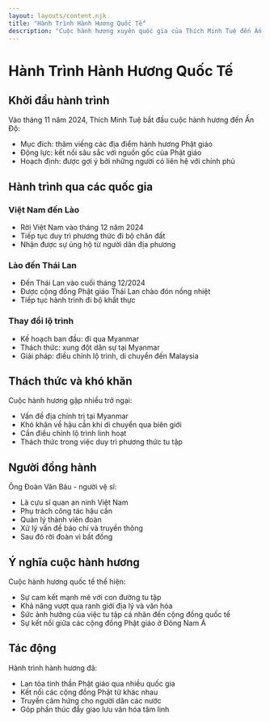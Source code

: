```yaml
---
layout: layouts/content.njk
title: "Hành Trình Hành Hương Quốc Tế"
description: "Cuộc hành hương xuyên quốc gia của Thích Minh Tuệ đến Ấn Độ"
---
```


# Hành Trình Hành Hương Quốc Tế

## Khởi đầu hành trình

Vào tháng 11 năm 2024, Thích Minh Tuệ bắt đầu cuộc hành hương đến Ấn Độ:

- Mục đích: thăm viếng các địa điểm hành hương Phật giáo
- Động lực: kết nối sâu sắc với nguồn gốc của Phật giáo
- Hoạch định: được gợi ý bởi những người có liên hệ với chính phủ

## Hành trình qua các quốc gia

### Việt Nam đến Lào
- Rời Việt Nam vào tháng 12 năm 2024
- Tiếp tục duy trì phương thức đi bộ chân đất
- Nhận được sự ủng hộ từ người dân địa phương

### Lào đến Thái Lan
- Đến Thái Lan vào cuối tháng 12/2024
- Được cộng đồng Phật giáo Thái Lan chào đón nồng nhiệt
- Tiếp tục hành trình đi bộ khất thực

### Thay đổi lộ trình
- Kế hoạch ban đầu: đi qua Myanmar
- Thách thức: xung đột dân sự tại Myanmar
- Giải pháp: điều chỉnh lộ trình, di chuyển đến Malaysia

## Thách thức và khó khăn

Cuộc hành hương gặp nhiều trở ngại:

- Vấn đề địa chính trị tại Myanmar
- Khó khăn về hậu cần khi di chuyển qua biên giới
- Cần điều chỉnh lộ trình linh hoạt
- Thách thức trong việc duy trì phương thức tu tập

## Người đồng hành

Ông Đoàn Văn Báu - người vệ sĩ:

- Là cựu sĩ quan an ninh Việt Nam
- Phụ trách công tác hậu cần
- Quản lý thành viên đoàn
- Xử lý vấn đề báo chí và truyền thông
- Sau đó rời đoàn vì bất đồng

## Ý nghĩa cuộc hành hương

Cuộc hành hương quốc tế thể hiện:

- Sự cam kết mạnh mẽ với con đường tu tập
- Khả năng vượt qua ranh giới địa lý và văn hóa
- Sức ảnh hưởng của việc tu tập cá nhân đến cộng đồng quốc tế
- Sự kết nối giữa các cộng đồng Phật giáo ở Đông Nam Á

## Tác động

Hành trình hành hương đã:

- Lan tỏa tinh thần Phật giáo qua nhiều quốc gia
- Kết nối các cộng đồng Phật tử khác nhau
- Truyền cảm hứng cho người dân các nước
- Góp phần thúc đẩy giao lưu văn hóa tâm linh

